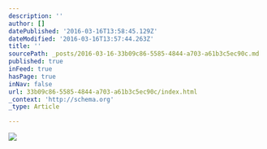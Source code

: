 ```yaml
---
description: ''
author: []
datePublished: '2016-03-16T13:58:45.129Z'
dateModified: '2016-03-16T13:57:44.263Z'
title: ''
sourcePath: _posts/2016-03-16-33b09c86-5585-4844-a703-a61b3c5ec90c.md
published: true
inFeed: true
hasPage: true
inNav: false
url: 33b09c86-5585-4844-a703-a61b3c5ec90c/index.html
_context: 'http://schema.org'
_type: Article

---
```

![](https://the-grid-user-content.s3-us-west-2.amazonaws.com/3a2165e6-d5a9-4b65-93df-197f6985aada.png)